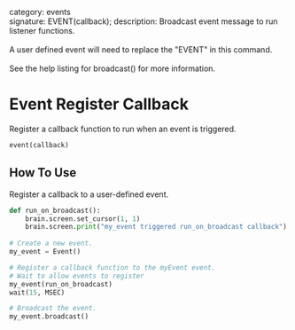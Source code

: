 category: events  
signature: EVENT(callback);
description: Broadcast event message to run listener functions.<br /><br />A user defined event will need to replace the "EVENT" in this command.<br /><br />See the help listing for broadcast() for more information.  

# Event Register Callback

Register a callback function to run when an event is triggered.

```python
event(callback)
```

## How To Use

Register a callback to a user-defined event.

```python
def run_on_broadcast():
    brain.screen.set_cursor(1, 1)
    brain.screen.print("my_event triggered run_on_broadcast callback")
  
# Create a new event.
my_event = Event()

# Register a callback function to the myEvent event.
# Wait to allow events to register
my_event(run_on_broadcast)
wait(15, MSEC)

# Broadcast the event.
my_event.broadcast()
```

<advanced>
</advanced>